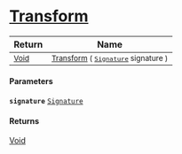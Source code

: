 # [Transform](./BinaryRasterizer-100663656.md)



| Return | Name | 
| --- | --- | 
| <sub>[Void](https://docs.microsoft.com/en-us/dotnet/api/System.Void)</sub>| <sub>[Transform](./BinaryRasterizer-100663656.md) ( [`Signature`](./../../Signature.md) signature )</sub>| <br>


#### Parameters
**`signature`**  [`Signature`](./../../Signature.md)<br>
#### Returns
[Void](https://docs.microsoft.com/en-us/dotnet/api/System.Void)